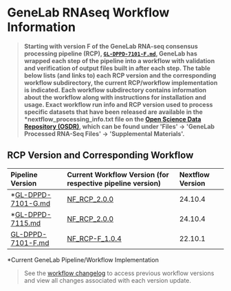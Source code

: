 # GeneLab RNAseq Workflow Information

> **Starting with version F of the GeneLab RNA-seq consensus processing pipeline (RCP),
[`GL-DPPD-7101-F.md`](../Pipeline_GL-DPPD-7101_Versions/GL-DPPD-7101-F.md),
GeneLab has wrapped each step of the pipeline into a workflow with validation and verification of output files built in after each step. The table below lists (and links to) each RCP version and the corresponding workflow subdirectory, the current RCP/workflow implementation is indicated. Each workflow subdirectory contains information about the workflow along with instructions for installation and usage. Exact workflow run info and RCP version used to process specific datasets that have been released are available in the \*nextflow_processing_info.txt file on the [Open Science Data Repository (OSDR)](https://osdr.nasa.gov/bio/repo/), which can be found under 'Files' -> 'GeneLab Processed RNA-Seq Files' -> 'Supplemental Materials'.**  

## RCP Version and Corresponding Workflow

|Pipeline Version|Current Workflow Version (for respective pipeline version)|Nextflow Version|
|:---------------|:---------------------------------------------------------|:---------------|
|*[GL-DPPD-7101-G.md](../Pipeline_GL-DPPD-7101_Versions/GL-DPPD-7101-G.md)|[NF_RCP_2.0.0](NF_RCP)|24.10.4|
|*[GL-DPPD-7115.md](../Pipeline_GL-DPPD-7115_Versions/GL-DPPD-7115.md)|[NF_RCP_2.0.0](NF_RCP)|24.10.4|
|[GL-DPPD-7101-F.md](../Pipeline_GL-DPPD-7101_Versions/GL-DPPD-7101-F.md)|[NF_RCP-F_1.0.4](https://github.com/nasa/GeneLab_Data_Processing/tree/NF_RCP-F_1.0.4/RNAseq/Workflow_Documentation/NF_RCP-F)|22.10.1|

*Current GeneLab Pipeline/Workflow Implementation

> See the [workflow changelog](NF_RCP/CHANGELOG.md) to access previous workflow versions and view all changes associated with each version update. 
